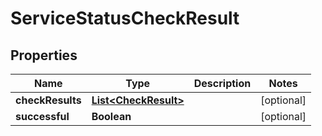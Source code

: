 

# ServiceStatusCheckResult

## Properties

Name | Type | Description | Notes
------------ | ------------- | ------------- | -------------
**checkResults** | [**List&lt;CheckResult&gt;**](CheckResult.md) |  |  [optional]
**successful** | **Boolean** |  |  [optional]



